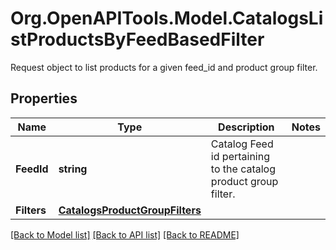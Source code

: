 # Org.OpenAPITools.Model.CatalogsListProductsByFeedBasedFilter
Request object to list products for a given feed_id and product group filter.

## Properties

Name | Type | Description | Notes
------------ | ------------- | ------------- | -------------
**FeedId** | **string** | Catalog Feed id pertaining to the catalog product group filter. | 
**Filters** | [**CatalogsProductGroupFilters**](CatalogsProductGroupFilters.md) |  | 

[[Back to Model list]](../README.md#documentation-for-models) [[Back to API list]](../README.md#documentation-for-api-endpoints) [[Back to README]](../README.md)

